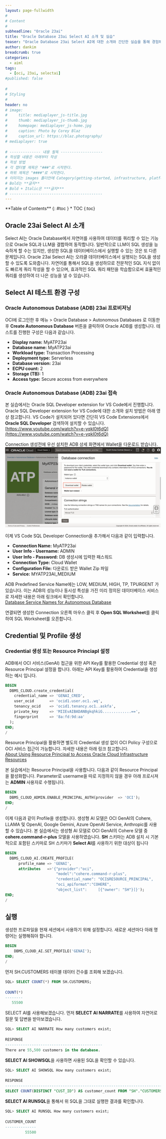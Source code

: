```yaml
---
layout: page-fullwidth
#
# Content
#
subheadline: "Oracle 23ai"
title: "Oracle Database 23ai Select AI 소개 및 실습"
teaser: "Oracle Database 23ai Select AI에 대한 소개와 간단한 실습을 통해 경험해봅니다."
author: dankim
breadcrumb: true
categories:
  - aiml
tags:
  - [oci, 23ai, selectai]
#published: false

#
# Styling
#
header: no
# image:
#     title: mediaplayer_js-title.jpg
#     thumb: mediaplayer_js-thumb.jpg
#     homepage: mediaplayer_js-home.jpg
#     caption: Photo by Corey Blaz
#     caption_url: https://blaz.photography/
# mediaplayer: true

# -------------- 내용 필독 -------------------
# 작성할 내용은 아래부터 작성
# 작성 방법
# 각 챕터별 제목은 "###"로 시작한다.
# 하위 제목은 "####"로 시작한다.
# 이미지는 images 폴더안에 Category(getting-started, infrastructure, platform, database, aiml)에 넣고 사용 시 "../../images/카테고리명/이미지" 형태로 참조한다.
# Bold는 **글자**
# Bold + Italic은 ***글자***
# ------------------------------------------
---
```


<div class="panel radius" markdown="1">
**Table of Contents**
{: #toc }
*  TOC
{:toc}
</div>

## Oracle 23ai Select AI 소개
Select AI는 Oracle Database에서 자연어를 사용하여 데이터를 쿼리할 수 있는 기능으로 Oracle SQL과 LLM을 결합하여 동작합니다. 일반적으로 LLM이 SQL 생성을 능숙하게 할 수는 있지만, 생성한 SQL을 데이터베이스에서 실행할 수 있는 것은 또 다른 문제입니다. Oracle 23ai Select AI는 오라클 데이터베이스에서 실행되는 SQL을 생성할 수 있도록 도와줍니다. 자연어를 통해서 SQL을 생성하므로 전문적인 SQL 지식 없이도 빠르게 쿼리 작성을 할 수 있으며, 효과적인 SQL 쿼리 패턴을 학습함으로써 효율적인 쿼리를 생성하여 더 나은 성능을 낼 수 있습니다.

## Select AI 테스트 환경 구성
### Oracle Autonomous Database (ADB) 23ai 프로비저닝
OCI에 로그인한 후 메뉴 > Oracle Database > Autonomous Databases 로 이동한 후 **Create Autonomous Database** 버튼을 클릭하여 Oracle ADB를 생성합니다. 테스트를 진행한 구성은 다음과 같습니다.

* **Display name:** MyATP23ai
* **Database name:** MyATP23ai
* **Workload type:** Transaction Processing
* **Deployment type:** Serverless
* **Database version:** 23ai
* **ECPU count:** 2
* **Storage (TB):** 1
* **Access type:** Secure access from everywhere

### Oracle Autonomous Database (ADB) 23ai 접속
본 실습에서는 Oracle SQL Developer extension for VS Code에서 진행합니다. Oracle SQL Developer extension for VS Code에 대한 소개와 설치 방법은 아래 영상 참고합니다. VS Code가 설치되어 있다면 간단히 VS Code Extensions에서 **Oracle SQL Developer** 검색하여 설치할 수 있습니다.
[https://www.youtube.com/watch?v=e-yqkI0t6dQ](https://www.youtube.com/watch?v=e-yqkI0t6dQ)

Connection 생성전에 우선 설치한 ADB 상세 화면에서 Wallet을 다운로드 받습니다.
![](/assets/img/aiml/2024/oci-selectai-1.png " ")

이제 VS Code SQL Developer Connection을 추가해서 다음과 같이 입력합니다.
* **Connection Name:** MyATP23ai
* **User Info - Username:** ADMIN
* **User Info - Password:** DB 생성시에 입력한 패스워드
* **Connection Type:** Cloud Wallet
* **Configuration File:** 다운로드 받은 Wallet Zip 파일
* **Service:** MYATP23AI_MEDIUM

ADB Predefined Service Name에는 LOW, MEDIUM, HIGH, TP, TPURGENT 가 있습니다. 이는 ADB의 성능이나 동시성 특성을 가진 미리 정의된 데이터베이스 서비스로 자세한 내용은 아래 링크에서 확인합니다.  
[Database Service Names for Autonomous Database](https://docs.oracle.com/en/cloud/paas/autonomous-database/serverless/adbsb/predefined-database-services-names.html#GUID-6CEFC4B7-6EF8-4237-A004-C88F570A480B)

연결되면 생성한 Connection 오른쪽 마우스 클릭 후 **Open SQL Worksheet**를 클릭하여 SQL Worksheet를 오픈합니다.

## Credential 및 Profile 생성
### Credential 생성 또는 Resource Princiapl 설정
ADB에서 OCI 서비스(GenAI) 접근을 위한 API Key를 활용한 Credential 생성 혹은 Resource Principal 설정을 합니다. 아래는 API Key를 활용하여 Credential을 생성하는 예시 입니다.
```sql
BEGIN                                                                       
  DBMS_CLOUD.create_credential( 
    credential_name => 'GENAI_CRED', 
    user_ocid       => 'ocid1.user.oc1..wq',
    tenancy_ocid    => 'ocid1.tenancy.oc1..askfa',
    private_key     => 'MIIEvAIBADANBgkqhkiG.............==',
    fingerprint     => '8a:fd:9d:aa' 
  ); 
END; 
/
```

Resource Principal을 활용하면 별도의 Credential 생성 없이 OCI Policy 구성으로 OCI 서비스 접근이 가능합니다. 자세한 내용은 아래 링크 참고합니다.  
[About Using Resource Principal to Access Oracle Cloud Infrastructure Resources](https://docs.oracle.com/en-us/iaas/autonomous-database-serverless/doc/resource-principal.html#GUID-3CF59CED-F7DF-46AF-B3CF-E703ED0BB3EE)

본 실습에서는 Resource Principal을 사용합니다. 다음과 같이 Resource Principal을 활성화합니다. Parameter로 username을 따로 지정하지 않을 경우 아래 프로시져는 **ADMIN** 사용자로 수행됩니다.
```sql 
BEGIN
  DBMS_CLOUD_ADMIN.ENABLE_PRINCIPAL_AUTH(provider  => 'OCI');
END;
/
```

이제 다음과 같이 Profile을 생성합니다. 생성형 AI 모델은 OCI GenAI의 Cohere, LLAMA 및 OpenAI, Google Gemini, Azure OpenAI Service, Anthropic를 사용할 수 있습니다. 본 실습에서는 생성형 AI 모델로 OCI GenAI의 Cohere 모델 중 **cohere.command-r-plus** 모델을 사용하였습니다. **SH** 스키마는 ADB 설치 시 기본적으로 포함된 스키마로 SH 스키마가 **Select AI**를 사용하기 위한 대상이 됩니다
```sql
BEGIN  
  DBMS_CLOUD_AI.CREATE_PROFILE(  
      profile_name => 'GENAI',  
      attributes   =>'{"provider":"oci", 
                       "model":"cohere.command-r-plus",
                       "credential_name": "OCI$RESOURCE_PRINCIPAL",
                       "oci_apiformat":"COHERE",
                       "object_list":     [{"owner": "SH"}]}');  
END;
/
```

## 실행
생성한 프로파일을 현재 세션에서 사용하기 위해 설정합니다. 새로운 세션마다 아래 명령어는 실행해줘야 합니다.
```sql
BEGIN
    DBMS_CLOUD_AI.SET_PROFILE('GENAI');
END;
/
```

먼저 SH.CUSTOMERS 테이블 데이터 건수를 조회해 보겠습니다.
```sql
SQL> SELECT COUNT(*) FROM SH.CUSTOMERS;

COUNT(*)
--------
   55500
```

SELECT AI를 사용해보겠습니다. 먼저 **SELECT AI NARRATE**를 사용하여 자연어로 질문 및 답변을 받아보겠습니다.
```sql
SQL> SELECT AI NARRATE How many customers exist;

RESPONSE
--------------------------------------------
There are 55,500 customers in the database.
```

**SELECT AI SHOWSQL**을 사용하면 사용된 SQL을 확인할 수 있습니다.
```sql
SQL> SELECT AI SHOWSQL How many customers exist;

RESPONSE
-------------------------------------------------------------------------
SELECT COUNT(DISTINCT "CUST_ID") AS customer_count FROM "SH"."CUSTOMERS"
```

**SELECT AI RUNSQL**을 통해서 위 SQL을 그대로 실행한 결과를 확인합니다.
```sql
SQL> SELECT AI RUNSQL How many customers exist;

CUSTOMER_COUNT
--------------
         55500
```
